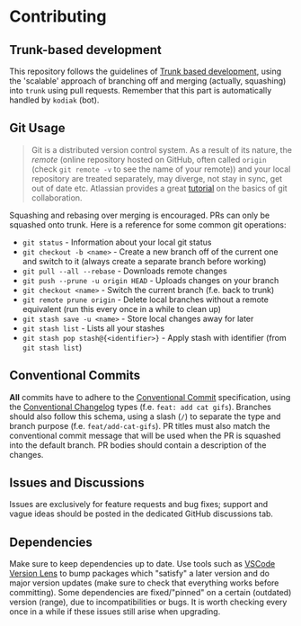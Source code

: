 # Contributing

## Trunk-based development

This repository follows the guidelines of [Trunk based development](https://trunkbaseddevelopment.com/), using the 'scalable' approach of branching off and merging (actually, squashing) into `trunk` using pull requests. Remember that this part is automatically handled by `kodiak` (bot).

## Git Usage

> Git is a distributed version control system. As a result of its nature, the _remote_ (online repository hosted on GitHub, often called `origin` (check `git remote -v` to see the name of your remote)) and your local repository are treated separately, may diverge, not stay in sync, get out of date etc. Atlassian provides a great [tutorial](https://www.atlassian.com/git/tutorials/setting-up-a-repository) on the basics of git collaboration.

Squashing and rebasing over merging is encouraged. PRs can only be squashed onto trunk. Here is a reference for some common git operations:

-   `git status` - Information about your local git status
-   `git checkout -b <name>` - Create a new branch off of the current one and switch to it (always create a separate branch before working)
-   `git pull --all --rebase` - Downloads remote changes
-   `git push --prune -u origin HEAD` - Uploads changes on your branch
-   `git checkout <name>` - Switch the current branch (f.e. back to trunk)
-   `git remote prune origin` - Delete local branches without a remote equivalent (run this every once in a while to clean up)
-   `git stash save -u <name>` - Store local changes away for later
-   `git stash list` - Lists all your stashes
-   `git stash pop stash@{<identifier>}` - Apply stash with identifier (from `git stash list`)

## Conventional Commits

**All** commits have to adhere to the [Conventional Commit](https://www.conventionalcommits.org/) specification, using the [Conventional Changelog](https://github.com/conventional-changelog/commitlint/tree/master/%40commitlint/config-conventional) types (f.e. `feat: add cat gifs`). Branches should also follow this schema, using a slash (`/`) to separate the type and branch purpose (f.e. `feat/add-cat-gifs`). PR titles must also match the conventional commit message that will be used when the PR is squashed into the default branch. PR bodies should contain a description of the changes.

## Issues and Discussions

Issues are exclusively for feature requests and bug fixes; support and vague ideas should be posted in the dedicated GitHub discussions tab.

## Dependencies

Make sure to keep dependencies up to date. Use tools such as [VSCode Version Lens](https://marketplace.visualstudio.com/items?itemName=pflannery.vscode-versionlens) to bump packages which "satisfy" a later version and do major version updates (make sure to check that everything works before committing). Some dependencies are fixed/"pinned" on a certain (outdated) version (range), due to incompatibilities or bugs. It is worth checking every once in a while if these issues still arise when upgrading.
